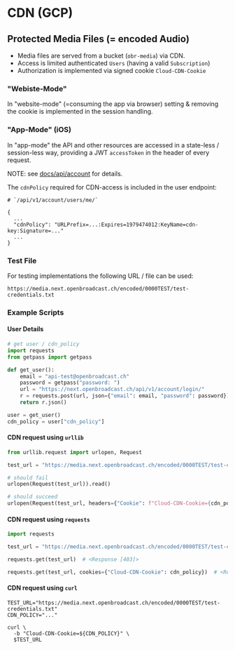 # CDN (GCP)

## Protected Media Files (= encoded Audio)

- Media files are served from a bucket (`obr-media`) via CDN.
- Access is limited authenticated `Users` (having a valid `Subscription`)
- Authorization is implemented via signed cookie `Cloud-CDN-Cookie`


### "Webiste-Mode"

In "website-mode" (=consuming the app via browser) setting & removing the cookie is implemented in the session handling.


### "App-Mode" (iOS)

In "app-mode" the API and other resources are accessed in a state-less / session-less way, providing a JWT 
`accessToken` in the header of every request.

NOTE: see [docs/api/account](../api/account.md) for details.

The `cdnPolicy` required for CDN-access is included in the user endpoint:  

```
# `/api/v1/account/users/me/`

{
  ...
  "cdnPolicy": "URLPrefix=...:Expires=1979474012:KeyName=cdn-key:Signature=..."
  ...
}
```



### Test File

For testing implementations the following URL / file can be used:

```
https://media.next.openbroadcast.ch/encoded/0000TEST/test-credentials.txt
```


### Example Scripts

#### User Details

```python
# get user / cdn_policy
import requests
from getpass import getpass

def get_user():
    email = "api-test@openbroadcast.ch"
    password = getpass("password: ")
    url = "https://next.openbroadcast.ch/api/v1/account/login/"
    r = requests.post(url, json={"email": email, "password": password})
    return r.json()

user = get_user()
cdn_policy = user["cdn_policy"]
```

#### CDN request using `urllib`

```python
from urllib.request import urlopen, Request

test_url = "https://media.next.openbroadcast.ch/encoded/0000TEST/test-credentials.txt"

# should fail
urlopen(Request(test_url)).read()

# should succeed
urlopen(Request(test_url, headers={"Cookie": f"Cloud-CDN-Cookie={cdn_policy}"})).read()
```

#### CDN request using `requests`

```python
import requests

test_url = "https://media.next.openbroadcast.ch/encoded/0000TEST/test-credentials.txt"

requests.get(test_url)  # <Response [403]>

requests.get(test_url, cookies={"Cloud-CDN-Cookie": cdn_policy})  # <Response [200]>
```


#### CDN request using `curl`

```shell
TEST_URL="https://media.next.openbroadcast.ch/encoded/0000TEST/test-credentials.txt"
CDN_POLICY="..."

curl \
  -b "Cloud-CDN-Cookie=${CDN_POLICY}" \
  $TEST_URL

```